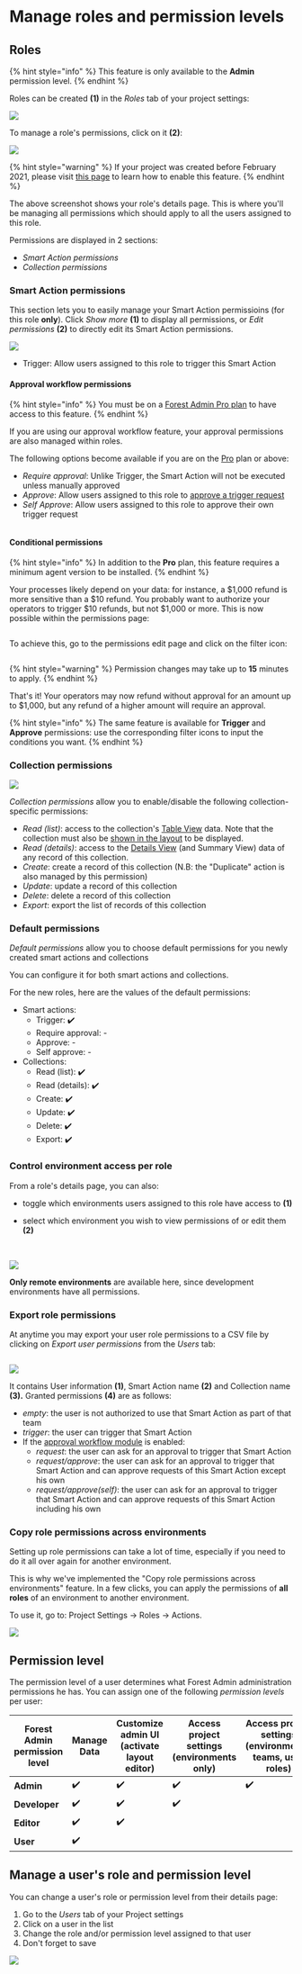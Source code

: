 # Manage roles and permission levels

## Roles <a href="#roles" id="roles"></a>

{% hint style="info" %}
This feature is only available to the **Admin** permission level.
{% endhint %}

Roles can be created **(1)** in the _Roles_ tab of your project settings:‌

![](https://gblobscdn.gitbook.com/assets%2F-LR7SWfEwsNtj_ZiSkSA%2F-MNKoQqHaS-Lnznag76U%2F-MNKqQtM7TOIj45vKjSl%2FCapture%20d%E2%80%99e%CC%81cran%202020-11-29%20a%CC%80%2022.10.51.png?alt=media&token=49e34003-e934-453d-b7f3-2e88b817afba)

To manage a role's permissions, click on it **(2)**:

![](https://gblobscdn.gitbook.com/assets%2F-LR7SWfEwsNtj_ZiSkSA%2F-MMaKOqJ_wpBuC7BX4zs%2F-MMaKw_feeQ-8YEp13b_%2Fimage.png?alt=media&token=b8b16ddd-d961-4062-b2ee-a2b7d7661e31)

{% hint style="warning" %}
If your project was created before February 2021, please visit [this page](https://docs.forestadmin.com/documentation/how-tos/maintain/migrate-to-the-new-role-system) to learn how to enable this feature.
{% endhint %}

The above screenshot shows your role's details page. This is where you'll be managing all permissions which should apply to all the users assigned to this role.‌

Permissions are displayed in 2 sections:‌

- _Smart Action permissions_
- _Collection permissions_

### Smart Action permissions <a href="#smart-action-permissions" id="smart-action-permissions"></a>

This section lets you to easily manage your Smart Action permissioins (for this role **only**). Click _Show more_ **(1)** to display all permissions, or _Edit permissions_ **(2)** to directly edit its Smart Action permissions.‌

![](https://gblobscdn.gitbook.com/assets%2F-LR7SWfEwsNtj_ZiSkSA%2F-MNL8RDssS14SucKOxhW%2F-MNL8dVEaQPf3Gt2l6Dt%2FCapture%20d%E2%80%99e%CC%81cran%202020-11-29%20a%CC%80%2023.33.19.png?alt=media&token=a977faf6-54ec-4fc0-9a99-b7422b4a3792)

- Trigger: Allow users assigned to this role to trigger this Smart Action

#### Approval workflow permissions <a href="#approval-workflow-permissions" id="approval-workflow-permissions"></a>

{% hint style="info" %}
You must be on a [Forest Admin Pro plan](https://www.forestadmin.com/pricing) to have access to this feature.
{% endhint %}

If you are using our approval workflow feature, your approval permissions are also managed within roles.‌

The following options become available if you are on the [Pro](https://www.forestadmin.com/pricing) plan or above:‌

- _Require approval_: Unlike Trigger, the Smart Action will not be executed unless manually approved
- _Approve_: Allow users assigned to this role to [approve a trigger request](../../collections/actions/create-and-manage-smart-actions.md#review-approval-requests)​
- _Self Approve_: Allow users assigned to this role to approve their own trigger request

<figure><img src="../../.gitbook/assets/image (492).png" alt=""><figcaption></figcaption></figure>

#### Conditional permissions <a href="#collection-permissions" id="collection-permissions"></a>

{% hint style="info" %}
In addition to the **Pro** plan, this feature requires a minimum agent version to be installed.
{% endhint %}

Your processes likely depend on your data: for instance, a $1,000 refund is more sensitive than a $10 refund. You probably want to authorize your operators to trigger $10 refunds, but not $1,000 or more. This is now possible within the permissions page:

<figure><img src="../../.gitbook/assets/image (437).png" alt=""><figcaption></figcaption></figure>

To achieve this, go to the permissions edit page and click on the filter icon:

<figure><img src="../../.gitbook/assets/image (507).png" alt=""><figcaption></figcaption></figure>

{% hint style="warning" %}
Permission changes may take up to **15** minutes to apply.
{% endhint %}

That's it! Your operators may now refund without approval for an amount up to $1,000, but any refund of a higher amount will require an approval.

{% hint style="info" %}
The same feature is available for **Trigger** and **Approve** permissions: use the corresponding filter icons to input the conditions you want.
{% endhint %}

### Collection permissions <a href="#collection-permissions" id="collection-permissions"></a>

![](<../../.gitbook/assets/image (544).png>)

_Collection permissions_ allow you to enable/disable the following collection-specific permissions:‌

- _Read (list)_: access to the collection's [Table View](../../getting-started/master-your-ui/the-table-view.md) data. Note that the collection must also be [shown in the layout](../../getting-started/master-your-ui/using-the-layout-editor-mode/) to be displayed.
- _Read (details)_: access to the [Details View](../../getting-started/master-your-ui/using-the-layout-editor-mode/customize-the-details-view.md) (and Summary View) data of any record of this collection.
- _Create_: create a record of this collection (N.B: the "Duplicate" action is also managed by this permission)
- _Update_: update a record of this collection
- _Delete_: delete a record of this collection
- _Export_: export the list of records of this collection

### Default permissions <a href="#default-permissions" id="default-permissions"></a>

_Default permissions_ allow you to choose default permissions for you newly created smart actions and collections

You can configure it for both smart actions and collections.

For the new roles, here are the values of the default permissions: 
* Smart actions: 
  * Trigger: :heavy_check_mark:
  * Require approval: -
  * Approve: -
  * Self approve: -
* Collections:
  * Read (list): :heavy_check_mark:
  *	Read (details): :heavy_check_mark:
  * Create: :heavy_check_mark:
  * Update: :heavy_check_mark:
  * Delete: :heavy_check_mark:
  * Export: :heavy_check_mark:


### Control environment access per role <a href="#control-environment-access-per-role" id="control-environment-access-per-role"></a>

From a role's details page, you can also:‌

- toggle which environments users assigned to this role have access to **(1)**
- select which environment you wish to view permissions of or edit them **(2)**

  ​

![](https://gblobscdn.gitbook.com/assets%2F-LR7SWfEwsNtj_ZiSkSA%2F-MNLEdL3DsRwZtcPE3Y8%2F-MNLHgbJt8yyjtjbegaE%2FCapture%20d%E2%80%99e%CC%81cran%202020-11-30%20a%CC%80%2000.13.58.png?alt=media&token=25e11968-7174-4b9a-90c6-570b8cf37e05)

**Only remote environments** are available here, since development environments have all permissions‌.

### Export role permissions <a href="#export-role-permissions" id="export-role-permissions"></a>

At anytime you may export your user role permissions to a CSV file by clicking on _Export user permissions_ from the _Users_ tab:

<figure><img src="../../.gitbook/assets/image (2).png" alt=""><figcaption></figcaption></figure>

![](https://gblobscdn.gitbook.com/assets%2F-LR7SWfEwsNtj_ZiSkSA%2F-MLw_8zLAMrECE3UR252%2F-MLwdtJp4dUTFe-1CuHN%2FCapture%20d%E2%80%99e%CC%81cran%202020-11-12%20a%CC%80%2014.06.02.png?alt=media&token=71b59490-63ee-4bb2-8758-099232387859)

It contains User information **(1)**, Smart Action name **(2)** and Collection name **(3).** Granted permissions **(4)** are as follows:‌

- _empty_: the user is not authorized to use that Smart Action as part of that team
- _trigger_: the user can trigger that Smart Action
- If the [approval workflow module](../../collections/actions/create-and-manage-smart-actions.md#require-approval-for-a-smart-action) is enabled:
  - _request_: the user can ask for an approval to trigger that Smart Action
  - _request/approve_: the user can ask for an approval to trigger that Smart Action and can approve requests of this Smart Action except his own
  - _request/approve(self)_: the user can ask for an approval to trigger that Smart Action and can approve requests of this Smart Action including his own

### Copy role permissions across environments

Setting up role permissions can take a lot of time, especially if you need to do it all over again for another environment.

This is why we've implemented the "Copy role permissions across environments" feature. In a few clicks, you can apply the permissions of **all roles** of an environment to another environment.

To use it, go to: Project Settings → Roles → Actions.

![](<../../.gitbook/assets/image (617).png>)

## Permission level <a href="#permission-level" id="permission-level"></a>

The permission level of a user determines what Forest Admin administration permissions he has. You can assign one of the following _permission levels_ per user:‌

| Forest Admin permission level | Manage Data        | Customize admin UI (activate layout editor) | Access project settings (environments only) | Access project settings (environments, teams, user roles) |
| ----------------------------- | ------------------ | ------------------------------------------- | ------------------------------------------- | --------------------------------------------------------- |
| **Admin**                     | :heavy_check_mark: | :heavy_check_mark:                          | :heavy_check_mark:                          | :heavy_check_mark:                                        |
| **Developer**                 | :heavy_check_mark: | :heavy_check_mark:                          | :heavy_check_mark:                          |                                                           |
| **Editor**                    | :heavy_check_mark: | :heavy_check_mark:                          |                                             |                                                           |
| **User**                      | :heavy_check_mark: |                                             |                                             |                                                           |

## Manage a user's role and permission level <a href="#manage-a-users-role-and-permission-level" id="manage-a-users-role-and-permission-level"></a>

You can change a user's role or permission level from their details page:‌

1. Go to the _Users_ tab of your Project settings
2. Click on a user in the list
3. Change the role and/or permission level assigned to that user
4. Don't forget to save

![](https://gblobscdn.gitbook.com/assets%2F-LR7SWfEwsNtj_ZiSkSA%2F-MKKUnOvF9h4T2t0c_vi%2F-MKKxu9dgVLyFlA7VYV3%2FCapture%20d%E2%80%99e%CC%81cran%202020-10-23%20a%CC%80%2016.56.58.png?alt=media&token=08c9126f-383d-4857-9107-d3df61c6c848)
